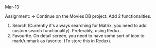 Mar-13

Assignment:
-> Continue on the Movies DB project. Add 2 functionalities.
1. Search (Currently it's always searching for Matrix, you need to add custom search functionality). Preferably, using Redux.
2. Favourite. On detail screen, you need to have some sort of icon to mark/unmark as favorite. (To store this in Redux).